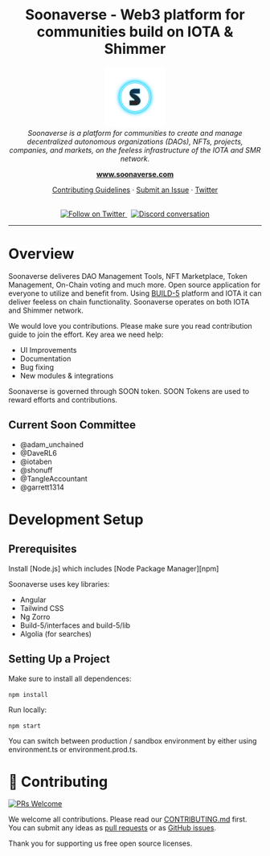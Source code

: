 <h1 align="center">Soonaverse - Web3 platform for communities build on IOTA & Shimmer</h1>

<p align="center">
  <img src="src/assets/static-home/images/Soonaverse-logo.svg" alt="angular-logo" width="120px" height="120px"/>
  <br>
  <em>Soonaverse is a platform for communities to create and manage decentralized autonomous organizations (DAOs), NFTs, projects, companies, and markets, on the feeless infrastructure of the IOTA and SMR network.</em>
  <br>
</p>

<p align="center">
  <a href="https://www.soonaverse.com"><strong>www.soonaverse.com</strong></a>
  <br>
</p>

<p align="center">
  <a href="CONTRIBUTING.md">Contributing Guidelines</a>
  ·
  <a href="https://github.com/soonaverse/app/issues">Submit an Issue</a>
  ·
  <a href="https://twitter.com/soon_labs">Twitter</a>
  <br>
  <br>
</p>

<p align="center">
  <a href="https://twitter.com/soon_labs">
    <img src="https://img.shields.io/twitter/follow/soon_labs" alt="Follow on Twitter" />
  </a>&nbsp;
  <a href="https://discord.gg/x7sBB2SZCg">
    <img src="https://img.shields.io/discord/892481940953915433.svg?logo=discord&logoColor=fff&label=Discord&color=7389d8" alt="Discord conversation" />
  </a>
</p>

<hr>

# Overview

Soonaverse deliveres DAO Management Tools, NFT Marketplace, Token Management, On-Chain voting and much more. Open source application for everyone to utilize and benefit from. Using [BUILD-5](https://build5.com) platform and IOTA it can deliver feeless on chain functionality. Soonaverse operates on both IOTA and Shimmer network.

We would love you contributions. Please make sure you read contribution guide to join the effort. Key area we need help:
- UI Improvements
- Documentation
- Bug fixing
- New modules & integrations

Soonaverse is governed through SOON token. SOON Tokens are used to reward efforts and contributions. 

## Current Soon Committee
- @adam_unchained
- @DaveRL6
- @iotaben
- @shonuff
- @TangleAccountant
- @garrett1314 

# Development Setup

## Prerequisites

Install [Node.js] which includes [Node Package Manager][npm]

Soonaverse uses key libraries:
- Angular
- Tailwind CSS
- Ng Zorro
- Build-5/interfaces and build-5/lib
- Algolia (for searches)

## Setting Up a Project

Make sure to install all dependences: 

```npm install```

Run locally:

```npm start```

You can switch between production / sandbox environment by either using environment.ts or environment.prod.ts.

# 🤝 Contributing

[![PRs Welcome](https://img.shields.io/badge/PRs-welcome-brightgreen.svg?style=flat-square)](https://github.com/soonaverse/soonaverse/pulls)

We welcome all contributions. Please read our [CONTRIBUTING.md](https://github.com/soonaverse/app/blob/master/CONTRIBUTING.md) first. You can submit any ideas as [pull requests](https://github.com/soonaverse/app/pulls) or as [GitHub issues](https://github.com/soonaverse/app/issues).

Thank you for supporting us free open source licenses.
